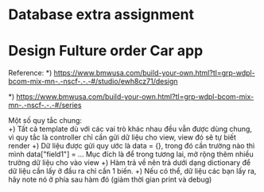 # Database extra assignment
# Design Fulture order Car app
Reference: 
*) https://www.bmwusa.com/build-your-own.html?tl=grp-wdpl-bcom-mix-mn-.-nscf-.-.-#/studio/ewh8cz71/design

*) https://www.bmwusa.com/build-your-own.html?tl=grp-wdpl-bcom-mix-mn-.-nscf-.-.-#/series

Một số quy tắc chung:  
    +) Tất cả template dù với các vai trò khác nhau đều vẫn được dùng chung, vì quy tắc là controller chỉ cần gửi dữ liệu cho view, view đó sẽ tự biết render
    +) Dữ liệu được gửi quy ước là data = {}, trong đó cần trường nào thì mình data["field1"] = ... Mục đích là để trong tương lai, mở rộng thêm nhiều trường dữ liệu cho vào view
    +) Hàm trả về nên trả dưới dạng dictionary để dữ liệu cần lấy ở đầu ra chỉ cần 1 biến.
    +) Nếu có thể, dữ liệu các bạn lấy ra, hãy note nó ở phía sau hàm đó (giảm thời gian print và debug)